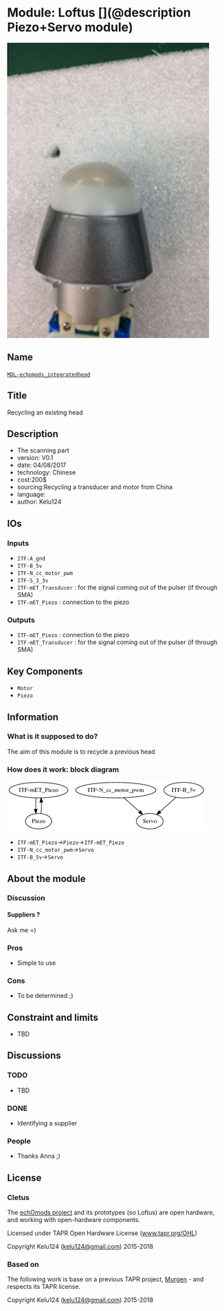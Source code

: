 # Module: Loftus  [](@description Piezo+Servo module)

![](/loftus/viewme.png)

## Name

[`MDL-echomods_integratedhead`]()

## Title

Recycling an existing head

## Description

* The scanning part
* version: V0.1
* date: 04/08/2017
* technology: Chinese
* cost:200$
* sourcing:Recycling a transducer and motor from China
* language:  
* author: Kelu124

## IOs

### Inputs

* `ITF-A_gnd`
* `ITF-B_5v`
* `ITF-N_cc_motor_pwm`
* `ITF-S_3_3v`
* `ITF-mET_Transducer` : for the signal coming out of the pulser (if through SMA)
* `ITF-mET_Piezo` : connection to the piezo

### Outputs

* `ITF-mET_Piezo` : connection to the piezo
* `ITF-mET_Transducer` : for the signal coming out of the pulser (if through SMA)

## Key Components

* `Motor`
* `Piezo`

## Information

### What is it supposed to do?

The aim of this module is to recycle a previous head


### How does it work: block diagram

![Block schema](/loftus/source/blocks.png)

* `ITF-mET_Piezo`->`Piezo`->`ITF-mET_Piezo`
* `ITF-N_cc_motor_pwm`->`Servo`
* `ITF-B_5v`->`Servo`

## About the module

### Discussion

#### Suppliers ?

Ask me =)

### Pros

* Simple to use

### Cons

* To be determined ;)

## Constraint and limits

* TBD

## Discussions

### TODO

* TBD

### DONE

* Identifying a supplier

### People

* Thanks Anna ;)

## License

### Cletus 

The [echOmods project](https://github.com/kelu124/echomods) and its prototypes (so Loftus) are open hardware, and working with open-hardware components.

Licensed under TAPR Open Hardware License (www.tapr.org/OHL)

Copyright Kelu124 (kelu124@gmail.com) 2015-2018

### Based on 

The following work is base on a previous TAPR project, [Murgen](https://github.com/kelu124/murgen-dev-kit) - and respects its TAPR license.

Copyright Kelu124 (kelu124@gmail.com) 2015-2018


